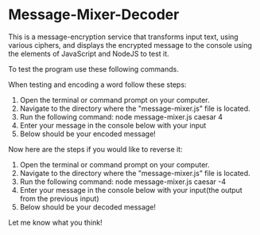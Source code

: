 # Message-Mixer-Decoder
This is a message-encryption service that transforms input text, using various ciphers, and displays the encrypted message to the console using the elements of JavaScript and NodeJS to test it.

To test the program use these following commands.

When testing and encoding a word follow these steps:


1. Open the terminal or command prompt on your computer.
2. Navigate to the directory where the "message-mixer.js" file is located.
3. Run the following command: node message-mixer.js caesar 4
4. Enter your message in the console below with your input
5. Below should be your encoded message!

Now here are the steps if you would like to reverse it:

1. Open the terminal or command prompt on your computer.
2. Navigate to the directory where the "message-mixer.js" file is located.
3. Run the following command: node message-mixer.js caesar -4
4. Enter your message in the console below with your input(the output from the previous input)
5. Below should be your decoded message!

Let me know what you think!
